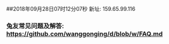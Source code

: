 ##2018年09月28日07时12分07秒 新址: 159.65.99.116
### 兔友常见问题及解答: https://github.com/wanggonging/d/blob/w/FAQ.md
